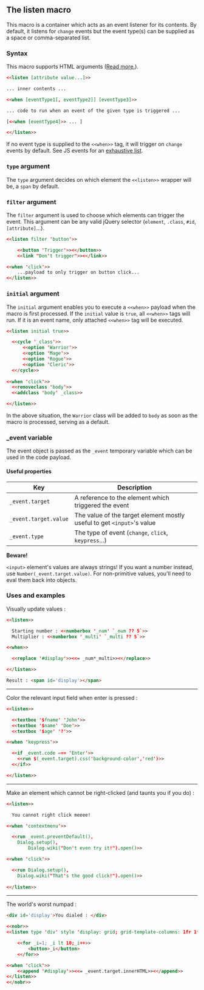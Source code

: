 ## The listen macro ##

This macro is a container which acts as an event listener for its contents. By default, it listens for `change` events but the event type(s) can be supplied as a space or comma-separated list.

### Syntax ###

This macro supports HTML arguments ([Read more.](../htmlarguments.md)).

```html
<<listen [attribute value...]>>

... inner contents ...

<<when [eventType1[, eventType2]] [eventType3]>>

... code to run when an event of the given type is triggered ...

[<<when [eventType4]>> ... ]

<</listen>>
```

If no event type is supplied to the `<<when>>` tag, it will trigger on `change` events by default. See JS events for an [exhaustive list](https://developer.mozilla.org/en-US/docs/Web/Events#event_listing).


### `type` argument ###

The `type` argument decides on which element the `<<listen>>` wrapper will be, a `span` by default.

### `filter` argument ###

The `filter` argument is used to choose which elements can trigger the event. This argument can be any valid jQuery selector (`element`, `.class`, `#id`, `[attribute]`...).

```html
<<listen filter 'button'>>

	<<button 'Trigger'>><</button>>
	<<link "Don't trigger">><</link>>

<<when 'click'>>
	...payload to only trigger on button click...
<</listen>>
```

### `initial` argument ###

The `initial` argument enables you to execute a `<<when>>` payload when the macro is first processed. If the `initial` value is `true`, all `<<when>>` tags will run. If it is an event name, only attached `<<when>>` tag will be executed.

```html
<<listen initial true>>

  <<cycle '_class'>>
	  <<option 'Warrior'>>
	  <<option 'Mage'>>
	  <<option 'Rogue'>>
	  <<option 'Cleric'>>
  <</cycle>>
  
<<when 'click'>>
  <<removeclass 'body'>>
  <<addclass 'body' _class>>

<</listen>>
```

In the above situation, the `Warrior` class will be added to `body` as soon as the macro is processed, serving as a default.

### _event variable ###

The event object is passed as the `_event` temporary variable which can be used in the code payload.

#### Useful properties ####

| Key | Description |
|------------|------------|
| `_event.target` | A reference to the element which triggered the event |
| `_event.target.value` | The value of the target element mostly useful to get `<input>`'s value |
| `_event.type` | The type of event (`change`, `click`, `keypress`...) |

**Beware!**

`<input>` element's values are always strings! If you want a number instead, use `Number(_event.target.value)`. For non-primitive values, you'll need to eval them back into objects.

### Uses and examples ###

Visually update values :

```html
<<listen>>

  Starting number : <<numberbox '_num' `_num ?? 5`>>
  Multiplier : <<numberbox '_multi' `_multi ?? 5`>>

<<when>>

  <<replace '#display'>><<= _num*_multi>><</replace>>

<</listen>>

Result : <span id='display'></span>
```

<hr>

Color the relevant input field when enter is pressed :

```html
<<listen>>

  <<textbox '$fname' 'John'>>
  <<textbox '$name' 'Doe'>>
  <<textbox '$age' '?'>>

<<when 'keypress'>>

  <<if _event.code === 'Enter'>>
    <<run $(_event.target).css('background-color','red')>>
  <</if>>

<</listen>>
```

<hr>

Make an element which cannot be right-clicked (and taunts you if you do) :

```html
<<listen>>

  You cannot right click meeee!

<<when 'contextmenu'>>

  <<run _event.preventDefault(),
	Dialog.setup(),
    	Dialog.wiki("Don't even try it!").open()>>

<<when 'click'>>

  <<run Dialog.setup(),
	Dialog.wiki("That's the good click!").open()>>
    
<</listen>>
```

<hr>

The world's worst numpad :

```html
<div id='display'>You dialed : </div>

<<nobr>>
<<listen type 'div' style 'display: grid; grid-template-columns: 1fr 1fr 1fr'>>

	<<for _i=1; _i lt 10;_i++>>
		<button>_i</button>
	<</for>>

<<when 'click'>>
	<<append '#display'>><<= _event.target.innerHTML>><</append>>
<</listen>>
<</nobr>>
``` 
